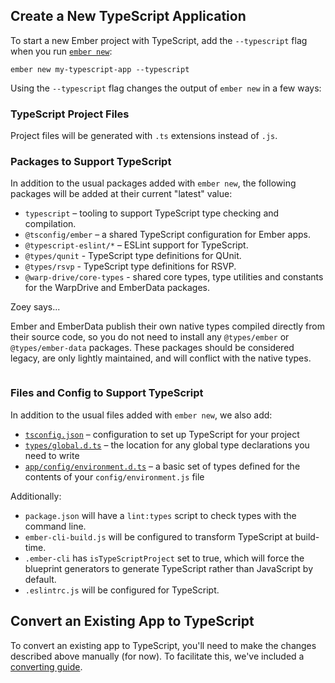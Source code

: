 ## Create a New TypeScript Application

To start a new Ember project with TypeScript, add the `--typescript` flag when you run [`ember new`][ember-new]:

```shell
ember new my-typescript-app --typescript
```

Using the `--typescript` flag changes the output of `ember new` in a few ways:

### TypeScript Project Files

Project files will be generated with `.ts` extensions instead of `.js`.

### Packages to Support TypeScript

In addition to the usual packages added with `ember new`, the following packages will be added at their current "latest" value:

- `typescript` – tooling to support TypeScript type checking and compilation.
- `@tsconfig/ember` – a shared TypeScript configuration for Ember apps.
- `@typescript-eslint/*` – ESLint support for TypeScript.
- `@types/qunit` - TypeScript type definitions for QUnit.
- `@types/rsvp` - TypeScript type definitions for RSVP.
- `@warp-drive/core-types` - shared core types, type utilities and constants for the WarpDrive and EmberData packages.

<!--
TODO: Uncomment this line when we add Glint docs
- `@glint/*` – a set of packages to support type-checking in templates.
  -->

<div class="cta">
  <div class="cta-note">
    <div class="cta-note-body">
      <div class="cta-note-heading">Zoey says...</div>
      <div class="cta-note-message">
        <p>
          Ember and EmberData publish their own native types compiled directly from their source code, so you do not need to install any <code>@types/ember</code> or <code>@types/ember-data</code> packages. These packages should be considered legacy, are only lightly maintained, and will conflict with the native types.
        </p>
      </div>
    </div>
    <img src="/images/mascots/zoey.png" role="presentation" alt="">
  </div>
</div>

### Files and Config to Support TypeScript

In addition to the usual files added with `ember new`, we also add:

- [`tsconfig.json`][tsconfig] – configuration to set up TypeScript for your project
- [`types/global.d.ts`][global-types] – the location for any global type declarations you need to write
- [`app/config/environment.d.ts`][environment-types] – a basic set of types defined for the contents of your `config/environment.js` file

Additionally:

- `package.json` will have a `lint:types` script to check types with the command line.
- `ember-cli-build.js` will be configured to transform TypeScript at build-time.
- `.ember-cli` has `isTypeScriptProject` set to true, which will force the blueprint generators to generate TypeScript rather than JavaScript by default.
- `.eslintrc.js` will be configured for TypeScript.

## Convert an Existing App to TypeScript

To convert an existing app to TypeScript, you'll need to make the changes described above manually (for now). To facilitate this, we've included a [converting guide][converting].

<!-- Internal links -->

[converting]: ../application-development/converting-an-app/
[ember-new]: ../../getting-started/quick-start/
[environment-types]: ../additional-resources/faq/#toc_environment-configuration-typings
[global-types]: ../additional-resources/faq/#toc_global-types-for-your-project
[tsconfig]: ../application-development/configuration/#toc_tsconfigjson

<!-- External links -->
